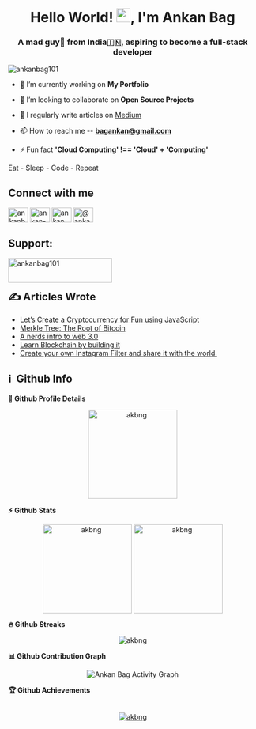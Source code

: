 <h1 align="center">Hello World! 
<img src="https://media.giphy.com/media/hvRJCLFzcasrR4ia7z/giphy.gif" width="28">, I'm Ankan Bag</h1>
<h3 align="center">A mad guy🤪 from India🇮🇳, aspiring to become a full-stack developer</h3>

<p align="left"> <img src="https://komarev.com/ghpvc/?username=ankanbag101&label=Profile%20views&color=0e75b6&style=flat" alt="ankanbag101" /> </p>

- 🔭 I’m currently working on **My Portfolio**

- 👯 I’m looking to collaborate on **Open Source Projects**

- 📝 I regularly write articles on [Medium](https://ankan101.medium.com)

- 📫 How to reach me -- **bagankan@gmail.com**

- ⚡ Fun fact **'Cloud Computing' !== 'Cloud' + 'Computing'**

Eat - Sleep - Code - Repeat

## Connect with me

<p align="left">
<a href="https://twitter.com/ankanbag06" target="blank"><img align="center" src="https://raw.githubusercontent.com/rahuldkjain/github-profile-readme-generator/master/src/images/icons/Social/twitter.svg" alt="ankanbag06" height="30" width="40" /></a>
<a href="https://linkedin.com/in/ankan-bag-74a238222" target="blank"><img align="center" src="https://raw.githubusercontent.com/rahuldkjain/github-profile-readme-generator/master/src/images/icons/Social/linked-in-alt.svg" alt="ankan-bag-74a238222" height="30" width="40" /></a>
<a href="https://instagram.com/ankan.dev101" target="blank"><img align="center" src="https://raw.githubusercontent.com/rahuldkjain/github-profile-readme-generator/master/src/images/icons/Social/instagram.svg" alt="ankan.dev101" height="30" width="40" /></a>
<a href="https://medium.com/@ankan101" target="blank"><img align="center" src="https://raw.githubusercontent.com/rahuldkjain/github-profile-readme-generator/master/src/images/icons/Social/medium.svg" alt="@ankan101" height="30" width="40" /></a>
</p>

<h2 align="left">Support:</h2>
<p><a href="https://www.buymeacoffee.com/ankanbag101"> <img align="left" src="https://cdn.buymeacoffee.com/buttons/v2/default-yellow.png" height="50" width="210" alt="ankanbag101" /></a></p>

<br /><br />

## ✍ Articles Wrote

<!-- BLOG-POST-LIST:START -->
- [Let’s Create a Cryptocurrency for Fun using JavaScript](https://javascript.plainenglish.io/lets-create-a-cryptocurrency-for-fun-using-javascript-42894b50e44c?source=rss-64a1a123e2db------2)
- [Merkle Tree: The Root of Bitcoin](https://enlear.academy/merkle-tree-the-root-of-bitcoin-5a9062394fbf?source=rss-64a1a123e2db------2)
- [A nerds intro to web 3.0](https://levelup.gitconnected.com/a-nerds-intro-to-web-3-0-c6f7c07417b?source=rss-64a1a123e2db------2)
- [Learn Blockchain by building it](https://levelup.gitconnected.com/learn-blockchain-by-building-it-f2f8ccc54892?source=rss-64a1a123e2db------2)
- [Create your own Instagram Filter and share it with the world.](https://levelup.gitconnected.com/create-your-own-instagram-filter-and-share-it-with-the-world-26702c427ea3?source=rss-64a1a123e2db------2)
<!-- BLOG-POST-LIST:END -->

<h2>ℹ️ &nbsp;Github Info</h2>
	
  <summary><b>🔎 Github Profile Details</b></summary>
<p align="center"><img height="180em" src="https://github-profile-summary-cards.vercel.app/api/cards/profile-details?username=akbng&theme=dracula" alt="akbng" align = "center"/></p>

  <summary><b>⚡ Github Stats</b></summary>
<p align="center"><img height="180em" src="https://github-readme-stats.vercel.app/api?username=akbng&hide_border=true&count_private=true&show_icons=true&theme=dracula" alt="akbng" align = "center"/>
<img height="180em" src="https://github-readme-stats.vercel.app/api/top-langs?username=akbng&show_icons=true&locale=en&layout=compact&hide_border=true&theme=dracula" alt="akbng" align = "center"/></p>

 <summary><b>🔥 Github Streaks</b></summary>
<p align="center"><img src="https://github-readme-streak-stats.herokuapp.com/?user=akbng&theme=black-ice&hide_border=true&stroke=0000&background=0D1117&ring=e05397&fire=e05397&currStreakLabel=e05397" alt="akbng" /></p>

<summary><b>📊 Github Contribution Graph</b></summary>
<p align="center"<a href="#"><img alt="Ankan Bag Activity Graph" src="https://activity-graph.herokuapp.com/graph?username=akbng&bg_color=0D1117&color=e05397&line=e05397&point=FFFFFF&hide_border=true&" /></a></p>
<!-- </details>
<details>    -->
 <summary><b>🏆 Github Achievements</b></summary>
 <br />
<p align="center"> <a href="https://github.com/akbng"><img src="https://github-profile-trophy.vercel.app/?username=akbng&margin-w=5&theme=dracula" alt="akbng" /></a> </p>

<br>

